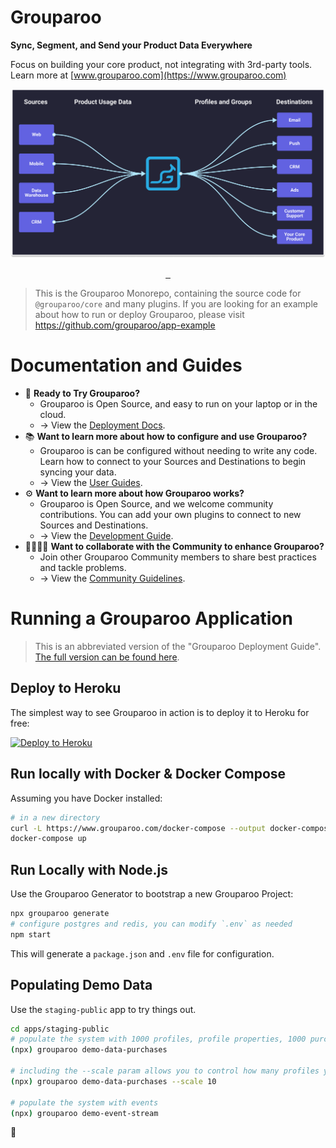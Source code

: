# Grouparoo

**Sync, Segment, and Send your Product Data Everywhere**

Focus on building your core product, not integrating with 3rd-party tools. Learn more at [www.grouparoo.com](https://www.grouparoo.com)

![Grouparoo Data Bowtie](https://raw.githubusercontent.com/grouparoo/grouparoo/master/documents/images/grouparoo-bowtie.png)

<p align="center">
  <a aria-label="NPM version" href="https://www.npmjs.com/package/@grouparoo/core">
    <img alt="" src="https://img.shields.io/npm/v/@grouparoo/core.svg?style=for-the-badge&labelColor=242436">
  </a>
  <a aria-label="Node version" href="https://www.npmjs.com/package/@grouparoo/core">
    <img alt="" src="https://img.shields.io/node/v/@grouparoo/core.svg?style=for-the-badge&labelColor=242436">
  </a>
  <a aria-label="License" href="https://github.com/grouparoo/grouparoo/blob/master/LICENSE.txt">
    <img alt="" src="https://img.shields.io/npm/l/@grouparoo/core.svg?style=for-the-badge&labelColor=242436">
  </a>
</p>

> This is the Grouparoo Monorepo, containing the source code for `@grouparoo/core` and many plugins. If you are looking for an example about how to run or deploy Grouparoo, please visit https://github.com/grouparoo/app-example

# Documentation and Guides

- 🦘 **Ready to Try Grouparoo?**
  - Grouparoo is Open Source, and easy to run on your laptop or in the cloud.
  - → View the [Deployment Docs](https://www.grouparoo.com/docs/deployment).
- 📚 **Want to learn more about how to configure and use Grouparoo?**
  - Grouparoo is can be configured without needing to write any code. Learn how to connect to your Sources and Destinations to begin syncing your data.
  - → View the [User Guides](https://www.grouparoo.com/docs/guides).
- ⚙️ **Want to learn more about how Grouparoo works?**
  - Grouparoo is Open Source, and we welcome community contributions. You can add your own plugins to connect to new Sources and Destinations.
  - → View the [Development Guide](https://www.grouparoo.com/docs/development).
- 👨‍👩‍👧‍👧 **Want to collaborate with the Community to enhance Grouparoo?**
  - Join other Grouparoo Community members to share best practices and tackle problems.
  - → View the [Community Guidelines](https://www.grouparoo.com/docs/community).

# Running a Grouparoo Application

> This is an abbreviated version of the "Grouparoo Deployment Guide". [The full version can be found here](https://www.grouparoo.com/docs/deployment).

## Deploy to Heroku

The simplest way to see Grouparoo in action is to deploy it to Heroku for free:

[![Deploy to Heroku](https://www.herokucdn.com/deploy/button.svg)](https://heroku.com/deploy?template=https://github.com/grouparoo/app-example)

## Run locally with Docker & Docker Compose

Assuming you have Docker installed:

```bash
# in a new directory
curl -L https://www.grouparoo.com/docker-compose --output docker-compose.yml
docker-compose up
```

## Run Locally with Node.js

Use the Grouparoo Generator to bootstrap a new Grouparoo Project:

```bash
npx grouparoo generate
# configure postgres and redis, you can modify `.env` as needed
npm start
```

This will generate a `package.json` and `.env` file for configuration.

## Populating Demo Data

Use the `staging-public` app to try things out.

```bash
cd apps/staging-public
# populate the system with 1000 profiles, profile properties, 1000 purchases, groups, and some events
(npx) grouparoo demo-data-purchases

# including the --scale param allows you to control how many profiles you make. e.g. --scale 10 makes 10,000 extra profiles.
(npx) grouparoo demo-data-purchases --scale 10

# populate the system with events
(npx) grouparoo demo-event-stream
```

🦘
